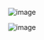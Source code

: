 ![image](https://github.com/user-attachments/assets/ec05a1f9-16bf-4c69-9cf3-e1c70db5ca6c)

![image](https://github.com/user-attachments/assets/eedda96f-b68d-4de2-8479-b1a517dfab89)
